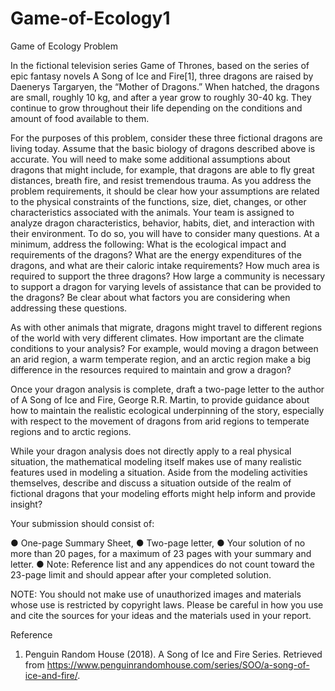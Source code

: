 # Game-of-Ecology1
Game of Ecology
Problem	 
 	
In the fictional television series Game of Thrones, based on the series of epic fantasy novels A Song of Ice and Fire[1], three dragons are raised by Daenerys Targaryen, the “Mother of Dragons.” When hatched, the dragons are small, roughly 10 kg, and after a year grow to roughly 30-40 kg. They continue to grow throughout their life depending on the conditions and amount of food available to them.

For the purposes of this problem, consider these three fictional dragons are living today. Assume that the basic biology of dragons described above is accurate. You will need to make some additional assumptions about dragons that might include, for example, that dragons are able to fly great distances, breath fire, and resist tremendous trauma. As you address the problem requirements, it should be clear how your assumptions are related to the physical constraints of the functions, size, diet, changes, or other characteristics associated with the animals. 
Your team is assigned to analyze dragon characteristics, behavior, habits, diet, and interaction with their environment. To do so, you will have to consider many questions. At a minimum, address the following: What is the ecological impact and requirements of the dragons? What are the energy expenditures of the dragons, and what are their caloric intake requirements? How much area is required to support the three dragons? How large a community is necessary to support a dragon for varying levels of assistance that can be provided to the dragons? Be clear about what factors you are considering when addressing these questions.

As with other animals that migrate, dragons might travel to different regions of the world with very different climates. How important are the climate conditions to your analysis? For example, would moving a dragon between an arid region, a warm temperate region, and an arctic region make a big difference in the resources required to maintain and grow a dragon?

Once your dragon analysis is complete, draft a two-page letter to the author of A Song of Ice and Fire, George R.R. Martin, to provide guidance about how to maintain the realistic ecological underpinning of the story, especially with respect to the movement of dragons from arid regions to temperate regions and to arctic regions.

While your dragon analysis does not directly apply to a real physical situation, the mathematical modeling itself makes use of many realistic features used in modeling a situation. Aside from the modeling activities themselves, describe and discuss a situation outside of the realm of fictional dragons that your modeling efforts might help inform and provide insight?

Your submission should consist of:

● One-page Summary Sheet,
● Two-page letter,
● Your solution of no more than 20 pages, for a maximum of 23 pages with your summary and letter.
● Note: Reference list and any appendices do not count toward the 23-page limit and should appear after your completed solution.

NOTE: You should not make use of unauthorized images and materials whose use is restricted by copyright laws. Please be careful in how you use and cite the sources for your ideas and the materials used in your report.

Reference
1. Penguin Random House (2018). A Song of Ice and Fire Series. Retrieved from https://www.penguinrandomhouse.com/series/SOO/a-song-of-ice-and-fire/.
